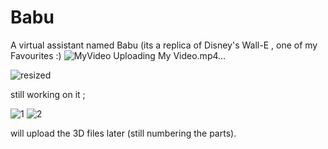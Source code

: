 




# Babu
A virtual assistant named Babu
(its a replica of Disney's Wall-E , one of my Favourites :)
![MyVideo](https://github.com/user-attachments/assets/3f0c8ac9-38e8-4ce5-9d07-6a642fa17d5a)
Uploading My Video.mp4…

![resized](https://github.com/user-attachments/assets/3b5c5774-7977-46b9-826f-2c5ce49c36d5)

still working on it ;

![1](https://github.com/user-attachments/assets/2a18b96a-eb70-4f63-ab83-c404dc672764)
![2](https://github.com/user-attachments/assets/25c88bcf-be3f-4b09-aad9-416d80b542c4)

will upload the 3D files later (still numbering the parts).
